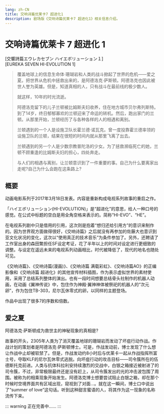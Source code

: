 ```yaml
---
lang: zh-CN
title: 交响诗篇优莱卡7 超进化1
description: 剧场版《交响诗篇优莱卡7 超进化1》相关信息介绍。
---
```


# 交响诗篇优莱卡 7 超进化 1

<Badge type="tip" text="电影" vertical="middle" />
<Badge type="tip" text="2017" vertical="middle" />
<Badge type="warning" text="《超进化》系列第1章" vertical="middle" />

[交響詩篇エウレカセブン ハイエボリューション１]  
[EUREKA SEVEN HI-EVOLUTION 1]

<DocInfoCard image="/imgs/cover/HI-EVOLUTION-1.jpg"
  :info="[
    {label:'原名',value:'交響詩篇エウレカセブン ハイエボリューション１'},
    {label:'译名', value:'交响诗篇优莱卡7 超进化1'},
    {label:'地区',value:'日本'},
    {label:'上映日期',value:'2017年9月16日'},
    {label:'制作公司',value:'BONES'},
    {label:'总监督',value:'京田知己'},
    {label:'监督',value:'清水久敏'},
    {label:'角色设计',value:'吉田健一'},
    {label:'编剧',value:'佐藤大'},
    {label:'音乐',value:'佐藤直纪'}]" />


> 覆盖地球上的信息生命体·珊瑚岩和人类的战斗掀起了世界的危机——爱之夏。把世界从危机中拯救出来的，是阿德洛克·萨斯顿。阿德洛克也因此被世人誉为英雄。但是，知道真相的人，只有战斗在最前线的极少数人。
> 
> 就这样，10年的时光流逝。
> 
> 阿德洛克留下的儿子兰顿被比姆斯夫妇收养，住在地方城市贝尔弗列斯特。到了14岁，终日郁郁寡欢的兰顿迎来了命运的转机。然后，跑出家门的兰顿。从那里开始，兰顿经历了与各种各样的人的相遇和离别。
> 
> 兰顿遇到的一个人是设施卫队长霍兰德·诺瓦克。曾一度投靠霍兰德率领的设施卫队的兰顿，结果在很短的时间内就从那里飞离了出去。
> 
> 兰顿遇到的另一个人是少数宗教普陀洛的少女。为了拯救濒临死亡的她，兰顿不顾重逢的比姆斯夫妇的担心，四处奔走。
> 
> 与人们的相遇与离别，让兰顿意识到了一件重要的事。自己为什么要离家出走呢?自己为什么会跑在这条路上?

## 概要

动画电影系列于2017年3月18日发表。内容是重新构成电视系列故事的重启之作。

「ハイエボリューション(HI-EVOLUTION)」是“超进化”的意思，给人一种口号的感觉。在公式中标题的空白是用全角空格来表示的。简称“HI-EVO”、“HE”。

在电视系列剧中只是借用的引用，这次则是抱着“想归还给引用方”的意识来制作的。因为世界观方面做得很好，《交响诗篇》之后就没有再参加的佐藤大也意识到亚文化状况的变化，这次以“使用真正的技术音乐”为条件参加了。另外，还聘请了工作室出身的森田繁担任SF设定考证，花了半年以上的时间对设定进行更细致的调整。与设定在遥远未来的电视系列动画相比，时代被降低了，现代的地名也随处可见。

《交响诗篇》、《交响诗篇(漫画)》、《交响诗篇 满载彩虹》、《交响诗篇AO》的正编影像和《交响诗篇 超进化》的其他宣传材料插图，作为表示虚拟世界的素材使用，采用了总结系列整体的演出。也有一段时间想要总结骨头社制作的机器人动画，在动画《翼神传说》中，包住作为神殿·翼神神体被祭祀的机器人的“次元卵”，作为包住TB-303，尼尔瓦休零式的卵，以同样的主题登场。

作品中出现了很多7的序数和倍数。


## 爱之夏
阿德洛克·萨斯顿成为救世主的神秘现象的真相是?

故事的开头，2305年人类为了消灭覆盖地球的珊瑚岩而发动了坏疽行动作战。作战计划的策划者是阿德洛克·萨斯顿博士。可是，作战发动前，博士发现了什么想让作战中止却被软禁了。但是，作战发动约8小时后与优莱卡一起从作战指挥所富士号，夺取KLF的尼尔瓦休零式逃脱。向坏疽行动的攻击目标——司令簇所在的伍德斯托克前进。人类与抗体科拉利安持续激烈的交战中，白银之箱接近被射进了的司令簇，不过，非常极限最终还是没有赶上，从司令簇发出的光的冲击波包围了周围。被称为的相乘现象开始发生。阿德洛克博士想要尝试阻止白银之箱，却在那个时候时空境界面共有区域出现，窥视到了对面…。就在这一瞬间，博士口中说出了“summer of love”这句话。听到这种甜言蜜语的人，将其作为这一现象的名称流传下来。

::: warning
正在完善中……
:::
